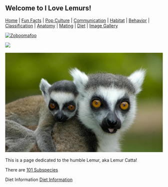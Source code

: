 ## Welcome to I Love Lemurs!

[Home](/README.md) |
[Fun Facts](/facts.md) |
[Pop Culture](/pop-culture.md) |
[Communication](/communication.md) |
[Habitat](/anatomy.md) |
[Behavior](/behavior.md) |
[Classification](/classification.md) |
[Anatomy](/anatomy.md) |
[Mating](/mating.md) |
[Diet](/diet.md) |
[Image Gallery](/ImageGallery.md)

[![Zoboomafoo](http://elmodenafrontline.com/wp-content/uploads/2014/11/zoob-ready.jpg)](https://www.youtube.com/watch?v=YYxgJCSlCKM)

![](https://giphy.com/embed/j1xPW9ITZ4upG)

![BabyLemur](/images/baby-lemur-hitching-a-ride-with-mom.jpg)

This is a page dedicated to the humble Lemur, aka Lemur Catta!

There are [101 Subspecies](https://en.wikipedia.org/wiki/List_of_lemur_species)

Diet Information [Diet Information](https://en.wikipedia.org/wiki/Lemur#Diet)
